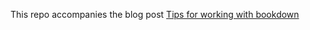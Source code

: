 This repo accompanies the blog post [Tips for working with bookdown](https://www.datapedagogy.com/posts/2021-12-03-tips-for-writing-textbooks-using-bookdown/)
